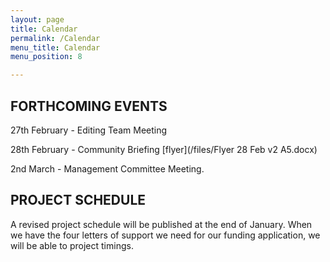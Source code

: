 ```yaml
---
layout: page
title: Calendar
permalink: /Calendar
menu_title: Calendar
menu_position: 8

---
```

## FORTHCOMING EVENTS

27th February - Editing Team Meeting

28th February - Community Briefing   [flyer](/files/Flyer 28 Feb v2 A5.docx)

2nd March - Management Committee Meeting.

## PROJECT SCHEDULE

A revised project schedule will be published at the end of January.  When we have the four letters of support we need for our funding application, we will be able to project timings.

